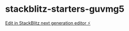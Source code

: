 # stackblitz-starters-guvmg5

[Edit in StackBlitz next generation editor ⚡️](https://stackblitz.com/~/github.com/triptych/stackblitz-starters-guvmg5)